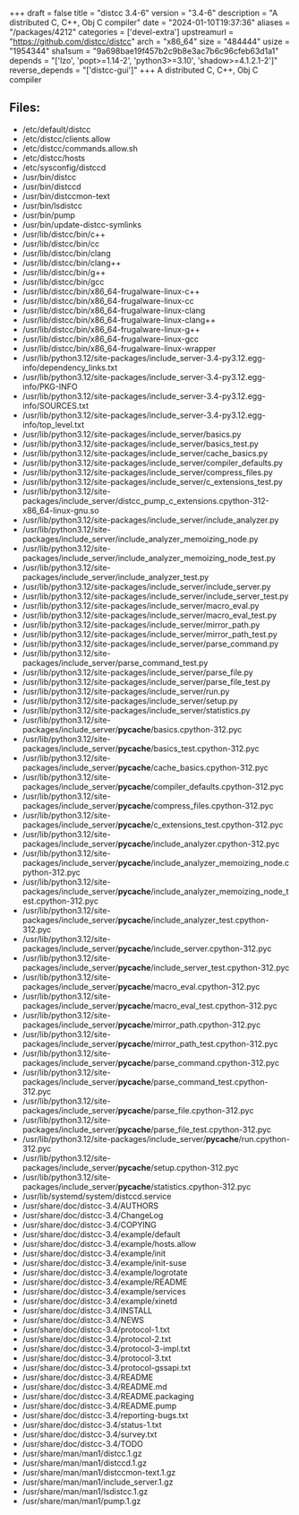 +++
draft = false
title = "distcc 3.4-6"
version = "3.4-6"
description = "A distributed C, C++, Obj C compiler"
date = "2024-01-10T19:37:36"
aliases = "/packages/4212"
categories = ['devel-extra']
upstreamurl = "https://github.com/distcc/distcc"
arch = "x86_64"
size = "484444"
usize = "1954344"
sha1sum = "9a698bae19f457b2c9b8e3ac7b6c96cfeb63d1a1"
depends = "['lzo', 'popt>=1.14-2', 'python3>=3.10', 'shadow>=4.1.2.1-2']"
reverse_depends = "['distcc-gui']"
+++
A distributed C, C++, Obj C compiler

## Files: 
* /etc/default/distcc
* /etc/distcc/clients.allow
* /etc/distcc/commands.allow.sh
* /etc/distcc/hosts
* /etc/sysconfig/distccd
* /usr/bin/distcc
* /usr/bin/distccd
* /usr/bin/distccmon-text
* /usr/bin/lsdistcc
* /usr/bin/pump
* /usr/bin/update-distcc-symlinks
* /usr/lib/distcc/bin/c++
* /usr/lib/distcc/bin/cc
* /usr/lib/distcc/bin/clang
* /usr/lib/distcc/bin/clang++
* /usr/lib/distcc/bin/g++
* /usr/lib/distcc/bin/gcc
* /usr/lib/distcc/bin/x86_64-frugalware-linux-c++
* /usr/lib/distcc/bin/x86_64-frugalware-linux-cc
* /usr/lib/distcc/bin/x86_64-frugalware-linux-clang
* /usr/lib/distcc/bin/x86_64-frugalware-linux-clang++
* /usr/lib/distcc/bin/x86_64-frugalware-linux-g++
* /usr/lib/distcc/bin/x86_64-frugalware-linux-gcc
* /usr/lib/distcc/bin/x86_64-frugalware-linux-wrapper
* /usr/lib/python3.12/site-packages/include_server-3.4-py3.12.egg-info/dependency_links.txt
* /usr/lib/python3.12/site-packages/include_server-3.4-py3.12.egg-info/PKG-INFO
* /usr/lib/python3.12/site-packages/include_server-3.4-py3.12.egg-info/SOURCES.txt
* /usr/lib/python3.12/site-packages/include_server-3.4-py3.12.egg-info/top_level.txt
* /usr/lib/python3.12/site-packages/include_server/basics.py
* /usr/lib/python3.12/site-packages/include_server/basics_test.py
* /usr/lib/python3.12/site-packages/include_server/cache_basics.py
* /usr/lib/python3.12/site-packages/include_server/compiler_defaults.py
* /usr/lib/python3.12/site-packages/include_server/compress_files.py
* /usr/lib/python3.12/site-packages/include_server/c_extensions_test.py
* /usr/lib/python3.12/site-packages/include_server/distcc_pump_c_extensions.cpython-312-x86_64-linux-gnu.so
* /usr/lib/python3.12/site-packages/include_server/include_analyzer.py
* /usr/lib/python3.12/site-packages/include_server/include_analyzer_memoizing_node.py
* /usr/lib/python3.12/site-packages/include_server/include_analyzer_memoizing_node_test.py
* /usr/lib/python3.12/site-packages/include_server/include_analyzer_test.py
* /usr/lib/python3.12/site-packages/include_server/include_server.py
* /usr/lib/python3.12/site-packages/include_server/include_server_test.py
* /usr/lib/python3.12/site-packages/include_server/macro_eval.py
* /usr/lib/python3.12/site-packages/include_server/macro_eval_test.py
* /usr/lib/python3.12/site-packages/include_server/mirror_path.py
* /usr/lib/python3.12/site-packages/include_server/mirror_path_test.py
* /usr/lib/python3.12/site-packages/include_server/parse_command.py
* /usr/lib/python3.12/site-packages/include_server/parse_command_test.py
* /usr/lib/python3.12/site-packages/include_server/parse_file.py
* /usr/lib/python3.12/site-packages/include_server/parse_file_test.py
* /usr/lib/python3.12/site-packages/include_server/run.py
* /usr/lib/python3.12/site-packages/include_server/setup.py
* /usr/lib/python3.12/site-packages/include_server/statistics.py
* /usr/lib/python3.12/site-packages/include_server/__pycache__/basics.cpython-312.pyc
* /usr/lib/python3.12/site-packages/include_server/__pycache__/basics_test.cpython-312.pyc
* /usr/lib/python3.12/site-packages/include_server/__pycache__/cache_basics.cpython-312.pyc
* /usr/lib/python3.12/site-packages/include_server/__pycache__/compiler_defaults.cpython-312.pyc
* /usr/lib/python3.12/site-packages/include_server/__pycache__/compress_files.cpython-312.pyc
* /usr/lib/python3.12/site-packages/include_server/__pycache__/c_extensions_test.cpython-312.pyc
* /usr/lib/python3.12/site-packages/include_server/__pycache__/include_analyzer.cpython-312.pyc
* /usr/lib/python3.12/site-packages/include_server/__pycache__/include_analyzer_memoizing_node.cpython-312.pyc
* /usr/lib/python3.12/site-packages/include_server/__pycache__/include_analyzer_memoizing_node_test.cpython-312.pyc
* /usr/lib/python3.12/site-packages/include_server/__pycache__/include_analyzer_test.cpython-312.pyc
* /usr/lib/python3.12/site-packages/include_server/__pycache__/include_server.cpython-312.pyc
* /usr/lib/python3.12/site-packages/include_server/__pycache__/include_server_test.cpython-312.pyc
* /usr/lib/python3.12/site-packages/include_server/__pycache__/macro_eval.cpython-312.pyc
* /usr/lib/python3.12/site-packages/include_server/__pycache__/macro_eval_test.cpython-312.pyc
* /usr/lib/python3.12/site-packages/include_server/__pycache__/mirror_path.cpython-312.pyc
* /usr/lib/python3.12/site-packages/include_server/__pycache__/mirror_path_test.cpython-312.pyc
* /usr/lib/python3.12/site-packages/include_server/__pycache__/parse_command.cpython-312.pyc
* /usr/lib/python3.12/site-packages/include_server/__pycache__/parse_command_test.cpython-312.pyc
* /usr/lib/python3.12/site-packages/include_server/__pycache__/parse_file.cpython-312.pyc
* /usr/lib/python3.12/site-packages/include_server/__pycache__/parse_file_test.cpython-312.pyc
* /usr/lib/python3.12/site-packages/include_server/__pycache__/run.cpython-312.pyc
* /usr/lib/python3.12/site-packages/include_server/__pycache__/setup.cpython-312.pyc
* /usr/lib/python3.12/site-packages/include_server/__pycache__/statistics.cpython-312.pyc
* /usr/lib/systemd/system/distccd.service
* /usr/share/doc/distcc-3.4/AUTHORS
* /usr/share/doc/distcc-3.4/ChangeLog
* /usr/share/doc/distcc-3.4/COPYING
* /usr/share/doc/distcc-3.4/example/default
* /usr/share/doc/distcc-3.4/example/hosts.allow
* /usr/share/doc/distcc-3.4/example/init
* /usr/share/doc/distcc-3.4/example/init-suse
* /usr/share/doc/distcc-3.4/example/logrotate
* /usr/share/doc/distcc-3.4/example/README
* /usr/share/doc/distcc-3.4/example/services
* /usr/share/doc/distcc-3.4/example/xinetd
* /usr/share/doc/distcc-3.4/INSTALL
* /usr/share/doc/distcc-3.4/NEWS
* /usr/share/doc/distcc-3.4/protocol-1.txt
* /usr/share/doc/distcc-3.4/protocol-2.txt
* /usr/share/doc/distcc-3.4/protocol-3-impl.txt
* /usr/share/doc/distcc-3.4/protocol-3.txt
* /usr/share/doc/distcc-3.4/protocol-gssapi.txt
* /usr/share/doc/distcc-3.4/README
* /usr/share/doc/distcc-3.4/README.md
* /usr/share/doc/distcc-3.4/README.packaging
* /usr/share/doc/distcc-3.4/README.pump
* /usr/share/doc/distcc-3.4/reporting-bugs.txt
* /usr/share/doc/distcc-3.4/status-1.txt
* /usr/share/doc/distcc-3.4/survey.txt
* /usr/share/doc/distcc-3.4/TODO
* /usr/share/man/man1/distcc.1.gz
* /usr/share/man/man1/distccd.1.gz
* /usr/share/man/man1/distccmon-text.1.gz
* /usr/share/man/man1/include_server.1.gz
* /usr/share/man/man1/lsdistcc.1.gz
* /usr/share/man/man1/pump.1.gz
